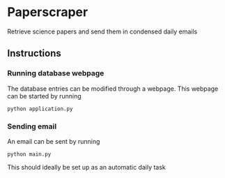 # Paperscraper
Retrieve science papers and send them in condensed daily emails

## Instructions
### Running database webpage
The database entries can be modified through a webpage.
This webpage can be started by running
```
python application.py
```

### Sending email
An email can be sent by running
```
python main.py
```
This should ideally be set up as an automatic daily task
